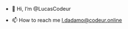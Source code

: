 - 👋 Hi, I’m @LucasCodeur

- 📫 How to reach me l.dadamo@codeur.online

<!---
LucasCodeur/LucasCodeur is a ✨ special ✨ repository because its `README.md` (this file) appears on your GitHub profile.
You can click the Preview link to take a look at your changes.
--->
